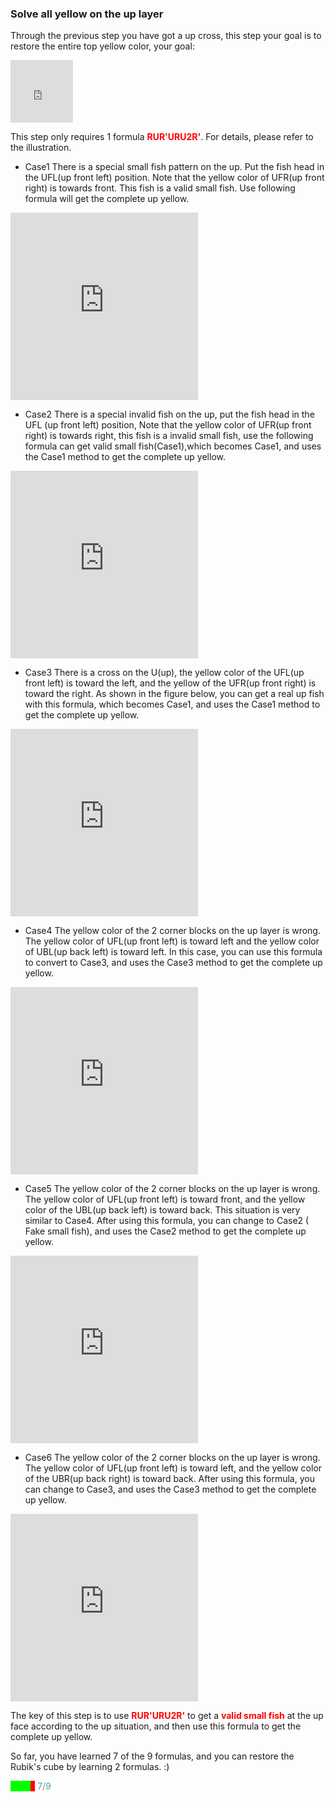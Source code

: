 ###  Solve all yellow on the up layer
Through the previous step you have got a up cross, this step your goal is to restore the entire top yellow color, your goal:
<iframe src="https://fy-create.github.io/Cube/tools/browser/cube.html?para={screenRatio:1.0,corner:12345678,edge:1234567890AB,center:123456,edgeValidFace:{1:U,2:U,3:U,4:U},cornerValidFace:{1:U,2:U,3:U,4:U}}
" width="100px" height="100px" frameborder="0" scrolling="no"></iframe>

This step only requires 1 formula <span style="color: red;">**RUR'URU2R'**</span>. For details, please refer to the illustration.


- Case1 There is a special small fish pattern on the up. Put the fish head in the UFL(up front left) position. Note that the yellow color of UFR(up front right) is towards front. This fish is a valid small fish. Use following formula will get the complete up yellow.

<iframe src="https://fy-create.github.io/Cube/tools/browser/cube.html?para={screenRatio:1.5,eye:true,corner:12345678,edge:1234567890AB,center:123456,edgeValidFace:{1:U,2:U,3:U,4:U},cornerValidFace:{1:U,2:U,3:U,4:U},cornerDirAndPath:<2<3<4,formula:RUR'URU2R'}" width="300px" height="300px" frameborder="0" scrolling="no"></iframe>

- Case2 There is a special invalid fish on the up, put the fish head in the UFL (up front left) position,  Note that the yellow color of UFR(up front right) is towards right, this fish is a invalid small fish, use the following formula can get valid small fish(Case1),which becomes Case1, and uses the Case1 method to get the complete up yellow.

<iframe src="https://fy-create.github.io/Cube/tools/browser/cube.html?para={screenRatio:1.5,eye:true,corner:12345678,edge:1234567890AB,center:123456,edgeValidFace:{1:U,2:U,3:U,4:U},cornerValidFace:{1:U,2:U,3:U,4:U},cornerDirAndPath:>2<3<3>4,formula:RUR'URU2R'}" width="300px" height="300px" frameborder="0" scrolling="no"></iframe>

- Case3 There is a cross on the U(up), the yellow color of the UFL(up front left) is toward the left, and the yellow of the UFR(up front right) is toward the right. As shown in the figure below, you can get a real up fish with this formula, which becomes Case1, and uses the Case1 method to get the complete up yellow.

<iframe src="https://fy-create.github.io/Cube/tools/browser/cube.html?para={screenRatio:1.5,eye:true,corner:12345678,edge:1234567890AB,center:123456,edgeValidFace:{1:U,2:U,3:U,4:U},cornerValidFace:{1:U,2:U,3:U,4:U},cornerDirAndPath:<2>3>4,formula:RUR'URU2R'}" width="300px" height="300px" frameborder="0" scrolling="no"></iframe>

- Case4 The yellow color of the 2 corner blocks on the up layer is wrong. The yellow color of UFL(up front left) is toward left and the yellow color of UBL(up back left) is toward left. In this case, you can use this formula to convert to Case3, and uses the Case3 method to get the complete up yellow.

<iframe src="https://fy-create.github.io/Cube/tools/browser/cube.html?para={screenRatio:1.5,eye:true,corner:12345678,edge:1234567890AB,center:123456,edgeValidFace:{1:U,2:U,3:U,4:U},cornerValidFace:{1:U,2:U,3:U,4:U},cornerDirAndPath:>2,formula:RUR'URU2R'}" width="300px" height="300px" frameborder="0" scrolling="no"></iframe>

- Case5 The yellow color of the 2 corner blocks on the up layer is wrong. The yellow color of UFL(up front left) is toward front, and the yellow color of the UBL(up back left) is toward back. This situation is very similar to Case4. After using this formula, you can change to Case2 ( Fake small fish), and uses the Case2 method to get the complete up yellow.

<iframe src="https://fy-create.github.io/Cube/tools/browser/cube.html?para={screenRatio:1.5,eye:true,corner:12345678,edge:1234567890AB,center:123456,edgeValidFace:{1:U,2:U,3:U,4:U},cornerValidFace:{1:U,2:U,3:U,4:U},cornerDirAndPath:<2,formula:RUR'URU2R'}" width="300px" height="300px" frameborder="0" scrolling="no"></iframe>

- Case6 The yellow color of the 2 corner blocks on the up layer is wrong. The yellow color of UFL(up front left) is toward left, and the yellow color of the UBR(up back right) is toward back. After using this formula, you can change to Case3, and uses the Case3 method to get the complete up yellow.

<iframe src="https://fy-create.github.io/Cube/tools/browser/cube.html?para={screenRatio:1.5,eye:true,corner:12345678,edge:1234567890AB,center:123456,edgeValidFace:{1:U,2:U,3:U,4:U},cornerValidFace:{1:U,2:U,3:U,4:U},cornerDirAndPath:>3,formula:RUR'URU2R'}" width="300px" height="300px" frameborder="0" scrolling="no"></iframe>

The key of this step is to use <span style="color: red;">**RUR'URU2R'**</span> to get a <span style="color: red;">**valid small fish**</span> at the up face according to the up situation, and then use this formula to get the complete up yellow.

So far, you have learned 7 of the 9 formulas, and you can restore the Rubik's cube by learning 2 formulas. :)
<p style="color: #5e9ca0;"><span style="background-color: #ff0000;"><span style="background-color: #00ff00;">&nbsp; &nbsp;&nbsp;&nbsp;&nbsp;&nbsp;&nbsp;</span>&nbsp;&nbsp;</span> 7/9</p>
